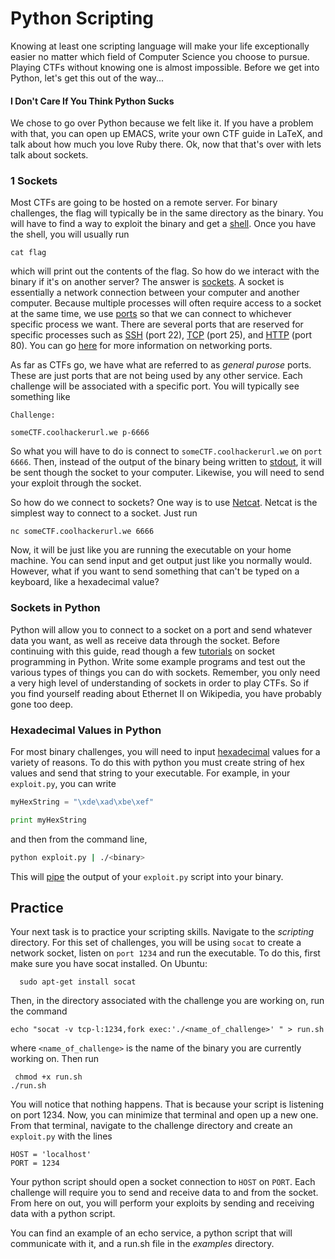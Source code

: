 #  Python Scripting

 Knowing at least one scripting language will make your life exceptionally easier no matter which field of Computer Science you choose to pursue. Playing CTFs without knowing one is almost impossible. Before we get into Python, let's get this out of the way...

#### I Don't Care If You Think Python Sucks

 We chose to go over Python because we felt like it. If you have a problem with that, you can open up EMACS, write your own CTF guide in LaTeX, and talk about how much you love Ruby there. Ok, now that that's over with lets talk about sockets.  

### 1 Sockets

Most CTFs are going to be hosted on a remote server. For binary challenges, the flag will typically be in the same directory as the binary. You will have to find a way to exploit the binary and get a [shell](https://en.wikipedia.org/wiki/Unix_shell). Once you have the shell, you will usually run

    cat flag

which will print out the contents of the flag. So how do we interact with the binary if it's on another server? The answer is [sockets](https://en.wikipedia.org/wiki/Network_socket). A socket is essentially a network connection between your computer and another computer. Because multiple processes will often require access to a socket at the same time, we use [ports](https://simple.wikipedia.org/wiki/Network_port) so that we can connect to whichever specific process we want. There are several ports that are reserved for specific processes such as [SSH](https://en.wikipedia.org/wiki/Secure_Shell) (port 22), [TCP](https://en.wikipedia.org/wiki/Transmission_Control_Protocol) (port 25), and [HTTP](https://en.wikipedia.org/wiki/Hypertext_Transfer_Protocol) (port 80). You can go [here](http://www.tutorialspoint.com/unix_sockets/what_is_socket.htm) for more information on networking ports.

As far as CTFs go, we have what are referred to as _general purose_ ports. These are just ports that are not being used by any other service. Each challenge will be associated with a specific port. You will typically see something like

```
Challenge:

someCTF.coolhackerurl.we p-6666
```
So what you will have to do is connect to `someCTF.coolhackerurl.we` on `port 6666`. Then, instead of the output of the binary being written to [stdout](https://en.wikipedia.org/wiki/Standard_streams), it will be sent though the socket to your computer. Likewise, you will need to send your exploit through the socket.

So how do we connect to sockets? One way is to use [Netcat](https://www.digitalocean.com/community/tutorials/how-to-use-netcat-to-establish-and-test-tcp-and-udp-connections-on-a-vps). Netcat is the simplest way to connect to a socket. Just run

    nc someCTF.coolhackerurl.we 6666

Now, it will be just like you are running the executable on your home machine. You can send input and get output just like you normally would. However, what if you want to send something that can't be typed on a keyboard, like a hexadecimal value?

### Sockets in Python

Python will allow you to connect to a socket on a port and send whatever data you want, as well as receive data through the socket. Before continuing with this guide, read though a few [tutorials](http://www.tutorialspoint.com/python/python_networking.htm) on socket programming in Python. Write some example programs and test out the various types of things you can do with sockets. Remember, you only need a very high level of understanding of sockets in order to play CTFs. So if you find yourself reading about Ethernet II on Wikipedia, you have probably gone too deep.


###   Hexadecimal Values in Python

For most binary challenges, you will need to input [hexadecimal](https://en.wikipedia.org/wiki/Hexadecimal) values for a variety of reasons. To do this with python you must create string of hex values and send that string to your executable. For example, in your `exploit.py`, you can write

```py
myHexString = "\xde\xad\xbe\xef"

print myHexString
```

and then from the command line,

```sh
python exploit.py | ./<binary>
```

This will [pipe](http://ryanstutorials.net/linuxtutorial/piping.php) the output of your `exploit.py` script into your binary.



##  Practice

 Your next task is to practice your scripting skills. Navigate to the *scripting* directory. For this set of challenges, you will be using `socat` to create a network socket, listen on `port 1234` and run the executable. To do this, first make sure you have socat installed. On Ubuntu:

      sudo apt-get install socat


Then, in the directory associated with the challenge you are working on, run the command

    echo "socat -v tcp-l:1234,fork exec:'./<name_of_challenge>' " > run.sh

where `<name_of_challenge>` is the name of the binary you are currently working on. Then run

     chmod +x run.sh
    ./run.sh

You will notice that nothing happens. That is because your script is listening on port 1234. Now, you can minimize that terminal and open up a new one. From that terminal, navigate to the challenge directory and create an `exploit.py` with the lines

    HOST = 'localhost'
    PORT = 1234

  Your python script should open a socket connection to `HOST` on `PORT`. Each challenge will require you to send and receive data to and from the socket. From here on out, you will perform your exploits by sending and receiving data with a python script.

  You can find an example of an echo service, a python script that will communicate with it, and a run.sh file in the _examples_ directory.

